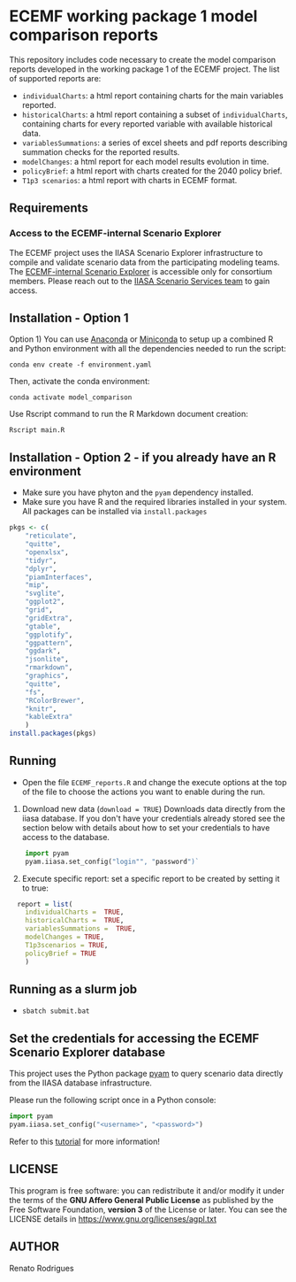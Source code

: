 # ECEMF working package 1 model comparison reports

This repository includes code necessary to create the model comparison reports developed in the working package 1 of the ECEMF project.
The list of supported reports are:
- `individualCharts`: a html report containing charts for the main variables reported.  
- `historicalCharts`: a html report containing a subset of `individualCharts`, containing charts for every reported variable with available historical data.
- `variablesSummations`: a series of excel sheets and pdf reports describing summation checks for the reported results.
- `modelChanges`: a html report for each model results evolution in time.
- `policyBrief`: a html report with charts created for the 2040 policy brief.
- `T1p3 scenarios`: a html report with charts in ECEMF format.

## Requirements

### Access to the ECEMF-internal Scenario Explorer

The ECEMF project uses the IIASA Scenario Explorer infrastructure to compile and
validate scenario data from the participating modeling teams.
The [ECEMF-internal Scenario Explorer](https://data.ece.iiasa.ac.at/ecemf-internal)
is accessible only for consortium members. Please reach out to the
[IIASA Scenario Services team](https://software.ece.iiasa.ac.at) to gain access.

## Installation - Option 1

Option 1)
You can use [Anaconda](https://www.anaconda.com/products/individual)
or [Miniconda](https://docs.conda.io/en/latest/miniconda.html)
to setup up a combined R and Python environment with all the dependencies needed
to run the script:

    conda env create -f environment.yaml

Then, activate the conda environment:

    conda activate model_comparison

Use Rscript command to run the R Markdown document creation:

    Rscript main.R

## Installation - Option 2 - if you already have an R environment

 - Make sure you have phyton and the `pyam` dependency installed.
 - Make sure you have R and the required libraries installed in your system. All packages can be installed via `install.packages`

```R
pkgs <- c(
	"reticulate",
	"quitte",
	"openxlsx",
	"tidyr",
	"dplyr",
	"piamInterfaces", 
	"mip",
	"svglite",
	"ggplot2",
	"grid",
	"gridExtra",
	"gtable",
	"ggplotify",
	"ggpattern",
	"ggdark",
	"jsonlite",
	"rmarkdown",
	"graphics",
	"quitte",
	"fs",
	"RColorBrewer",
	"knitr",
	"kableExtra"
	)	  	  
install.packages(pkgs)
```

## Running

- Open the file `ECEMF_reports.R` and change the execute options at the top of the file to choose the actions you want to enable during the run.

1. Download new data (`download = TRUE`)
	Downloads data directly from the iiasa database.
	If you don't have your credentials already stored see the section below with details about how to set your credentials to have access to the database.
```python
	import pyam
	pyam.iiasa.set_config("login"", "password")`
```
	
2. Execute specific report:
	set a specific report to be created by setting it to true:
```R	
  report = list(
    individualCharts =  TRUE, 
    historicalCharts =  TRUE,
    variablesSummations =  TRUE,
    modelChanges = TRUE,
    T1p3scenarios = TRUE,
    policyBrief = TRUE
	)
```

## Running as a slurm job

- `sbatch submit.bat`


## Set the credentials for accessing the ECEMF Scenario Explorer database

This project uses the Python package [pyam](https://pyam-iamc.readthedocs.io) to query
scenario data directly from the IIASA database infrastructure.

Please run the following script once in a Python console:

```python
import pyam
pyam.iiasa.set_config("<username>", "<password>")
```

Refer to this [tutorial](https://pyam-iamc.readthedocs.io/en/stable/tutorials/iiasa_dbs.html)
for more information!

## LICENSE
This program is free software: you can redistribute it and/or modify it under the terms of the **GNU Affero General Public License** as published by the Free Software Foundation, **version 3** of the License or later. You can see the LICENSE details in https://www.gnu.org/licenses/agpl.txt


## AUTHOR

Renato Rodrigues